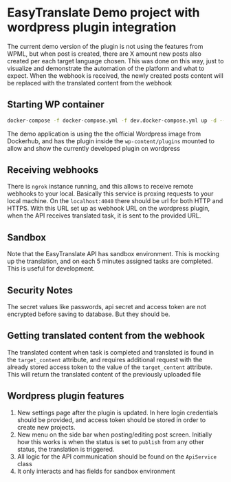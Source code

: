 # EasyTranslate Demo project with wordpress plugin integration
The current demo version of the plugin is not using the features from WPML, but when post is created, there are X amount new posts also created per each target language chosen. 
This was done on this way, just to visualize and demonstrate the automation of the platform and what to expect. When the webhook is received, the newly created posts content will be replaced with the translated content from the webhook

## Starting WP container
```bash
docker-compose -f docker-compose.yml -f dev.docker-compose.yml up -d --build
```
The demo application is using the the official Wordpress image from Dockerhub, and has the plugin inside the `wp-content/plugins` mounted to allow and show the currently developed plugin on wordpress

## Receiving webhooks
There is `ngrok` instance running, and this allows to receive remote webhooks to your local. Basically this service is proxing requests to your local machine.
On the `localhost:4040` there should be url for both HTTP and HTTPS. With this URL set up as webhook URL on the wordpress plugin, when the API receives translated task, it is sent to the provided URL.

## Sandbox
Note that the EasyTranslate API has sandbox environment. This is mocking up the translation, and on each 5 minutes assigned tasks are completed. This is useful for development.

## Security Notes
The secret values like passwords, api secret and access token are not encrypted before saving to database. But they should be.

## Getting translated content from the webhook
The translated content when task is completed and translated is found in the `target_content` attribute, and requires additional request with the already stored access token to the value of the `target_content` attribute.
This will return the translated content of the previously uploaded file

## Wordpress plugin features
  1. New settings page after the plugin is updated. In here login credentials should be provided, and access token should be stored in order to create new projects.
  2. New menu on the side bar when posting/editing post screen. Initially how this works is when the status is set to `publish` from any other status, the translation is triggered.
  3. All logic for the API communication should be found on the `ApiService` class
  4. It only interacts and has fields for sandbox environment 
